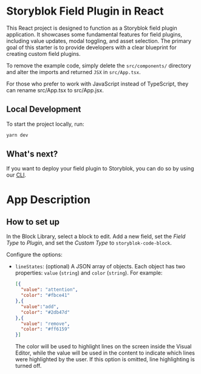 # Storyblok Field Plugin in React

This React project is designed to function as a Storyblok field plugin application. It showcases some fundamental features for field plugins, including value updates, modal toggling, and asset selection. The primary goal of this starter is to provide developers with a clear blueprint for creating custom field plugins.

To remove the example code, simply delete the `src/components/` directory and alter the imports and returned `JSX` in `src/App.tsx`.

For those who prefer to work with JavaScript instead of TypeScript, they can rename src/App.tsx to src/App.jsx.

## Local Development

To start the project locally, run:

```bash
yarn dev
```

## What's next?

If you want to deploy your field plugin to Storyblok, you can do so by using our [CLI](https://www.npmjs.com/package/@storyblok/field-plugin-cli).

# App Description

[//]: # (TODO)

## How to set up

In the Block Library, select a block to edit. Add a new field, set the _Field Type_ to _Plugin_, and set the _Custom Type_ to `storyblok-code-block`.

Configure the options:

* `lineStates`: (optional) A JSON array of objects. Each object has two properties: `value` (`string`) and `color` (`string`). For example:
    ```json
    [{ 
      "value": "attention", 
      "color": "#fbce41"
    },{
      "value":"add",
      "color": "#2db47d"
    },{
      "value": "remove",
      "color": "#ff6159"
    }]
    ```
    The color will be used to highlight lines on the screen inside the Visual Editor, while the value will be used in the content to indicate which lines were highlighted by the user. 
    If this option is omitted, line highlighting is turned off.
